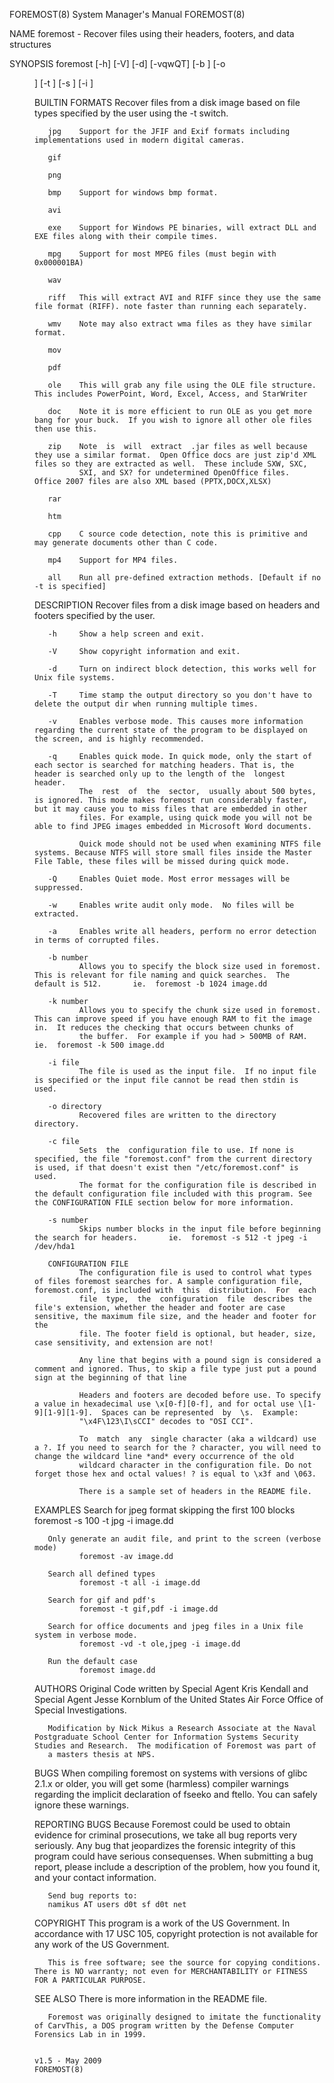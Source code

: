 FOREMOST(8)                                                                         System Manager's Manual                                                                         FOREMOST(8)

NAME
       foremost - Recover files using their headers, footers, and data structures

SYNOPSIS
       foremost [-h] [-V] [-d] [-vqwQT] [-b <blocksize>] [-o <dir>] [-t <type>] [-s <num>] [-i <file>]

BUILTIN FORMATS
       Recover files from a disk image based on file types specified by the user using the -t switch.

       jpg    Support for the JFIF and Exif formats including implementations used in modern digital cameras.

       gif

       png

       bmp    Support for windows bmp format.

       avi

       exe    Support for Windows PE binaries, will extract DLL and EXE files along with their compile times.

       mpg    Support for most MPEG files (must begin with 0x000001BA)

       wav

       riff   This will extract AVI and RIFF since they use the same file format (RIFF). note faster than running each separately.

       wmv    Note may also extract wma files as they have similar format.

       mov

       pdf

       ole    This will grab any file using the OLE file structure.  This includes PowerPoint, Word, Excel, Access, and StarWriter

       doc    Note it is more efficient to run OLE as you get more bang for your buck.  If you wish to ignore all other ole files then use this.

       zip    Note  is  will  extract  .jar files as well because they use a similar format.  Open Office docs are just zip'd XML files so they are extracted as well.  These include SXW, SXC,
              SXI, and SX? for undetermined OpenOffice files.  Office 2007 files are also XML based (PPTX,DOCX,XLSX)

       rar

       htm

       cpp    C source code detection, note this is primitive and may generate documents other than C code.

       mp4    Support for MP4 files.

       all    Run all pre-defined extraction methods. [Default if no -t is specified]

DESCRIPTION
       Recover files from a disk image based on headers and footers specified by the user.

       -h     Show a help screen and exit.

       -V     Show copyright information and exit.

       -d     Turn on indirect block detection, this works well for Unix file systems.

       -T     Time stamp the output directory so you don't have to delete the output dir when running multiple times.

       -v     Enables verbose mode. This causes more information regarding the current state of the program to be displayed on the screen, and is highly recommended.

       -q     Enables quick mode. In quick mode, only the start of each sector is searched for matching headers. That is, the header is searched only up to the length of the  longest  header.
              The  rest  of  the  sector,  usually about 500 bytes, is ignored. This mode makes foremost run considerably faster, but it may cause you to miss files that are embedded in other
              files. For example, using quick mode you will not be able to find JPEG images embedded in Microsoft Word documents.

              Quick mode should not be used when examining NTFS file systems. Because NTFS will store small files inside the Master File Table, these files will be missed during quick mode.

       -Q     Enables Quiet mode. Most error messages will be suppressed.

       -w     Enables write audit only mode.  No files will be extracted.

       -a     Enables write all headers, perform no error detection in terms of corrupted files.

       -b number
              Allows you to specify the block size used in foremost.  This is relevant for file naming and quick searches.  The default is 512.       ie.  foremost -b 1024 image.dd

       -k number
              Allows you to specify the chunk size used in foremost.  This can improve speed if you have enough RAM to fit the image in.  It reduces the checking that occurs between chunks of
              the buffer.  For example if you had > 500MB of RAM.       ie.  foremost -k 500 image.dd

       -i file
              The file is used as the input file.  If no input file is specified or the input file cannot be read then stdin is used.

       -o directory
              Recovered files are written to the directory directory.

       -c file
              Sets  the  configuration file to use. If none is specified, the file "foremost.conf" from the current directory is used, if that doesn't exist then "/etc/foremost.conf" is used.
              The format for the configuration file is described in the default configuration file included with this program. See the CONFIGURATION FILE section below for more information.

       -s number
              Skips number blocks in the input file before beginning the search for headers.       ie.  foremost -s 512 -t jpeg -i /dev/hda1

       CONFIGURATION FILE
              The configuration file is used to control what types of files foremost searches for. A sample configuration file, foremost.conf, is included with  this  distribution.  For  each
              file  type,  the  configuration  file  describes the file's extension, whether the header and footer are case sensitive, the maximum file size, and the header and footer for the
              file. The footer field is optional, but header, size, case sensitivity, and extension are not!

              Any line that begins with a pound sign is considered a comment and ignored. Thus, to skip a file type just put a pound sign at the beginning of that line

              Headers and footers are decoded before use. To specify a value in hexadecimal use \x[0-f][0-f], and for octal use \[1-9][1-9][1-9].  Spaces can be represented  by  \s.  Example:
              "\x4F\123\I\sCCI" decodes to "OSI CCI".

              To  match  any  single character (aka a wildcard) use a ?. If you need to search for the ? character, you will need to change the wildcard line *and* every occurrence of the old
              wildcard character in the configuration file. Do not forget those hex and octal values! ? is equal to \x3f and \063.

              There is a sample set of headers in the README file.

EXAMPLES
       Search for jpeg format skipping the first 100 blocks
              foremost -s 100 -t jpg -i image.dd

       Only generate an audit file, and print to the screen (verbose mode)
              foremost -av image.dd

       Search all defined types
              foremost -t all -i image.dd

       Search for gif and pdf's
              foremost -t gif,pdf -i image.dd

       Search for office documents and jpeg files in a Unix file system in verbose mode.
              foremost -vd -t ole,jpeg -i image.dd

       Run the default case
              foremost image.dd

AUTHORS
       Original Code written by Special Agent Kris Kendall and Special Agent Jesse Kornblum of the United States Air Force Office of Special Investigations.

       Modification by Nick Mikus a Research Associate at the Naval Postgraduate School Center for Information Systems Security Studies and Research.  The modification of Foremost was part of
       a masters thesis at NPS.

BUGS
       When  compiling  foremost  on systems with versions of glibc 2.1.x or older, you will get some (harmless) compiler warnings regarding the implicit declaration of fseeko and ftello. You
       can safely ignore these warnings.

REPORTING BUGS
       Because Foremost could be used to obtain evidence for criminal prosecutions, we take all bug reports very seriously. Any bug that jeopardizes the forensic  integrity  of  this  program
       could have serious consequenses. When submitting a bug report, please include a description of the problem, how you found it, and your contact information.

       Send bug reports to:
       namikus AT users d0t sf d0t net

COPYRIGHT
       This program is a work of the US Government. In accordance with 17 USC 105, copyright protection is not available for any work of the US Government.

       This is free software; see the source for copying conditions.  There is NO warranty; not even for MERCHANTABILITY or FITNESS FOR A PARTICULAR PURPOSE.

SEE ALSO
       There is more information in the README file.

       Foremost was originally designed to imitate the functionality of CarvThis, a DOS program written by the Defense Computer Forensics Lab in in 1999.

                                                                                        v1.5 - May 2009                                                                             FOREMOST(8)
